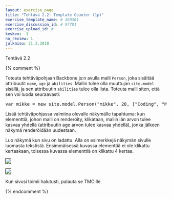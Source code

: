 ```yaml
---
layout: exercise_page
title: "Tehtävä 2.2: Template Counter (1p)"
exercise_template_name: # 380361
exercise_discussion_id: # 97781
exercise_upload_id: #
kesken:  1
no_review: 1
julkaisu: 21.3.2018
---
```


Tehtävä 2.2

{% comment %}

Toteuta tehtäväpohjaan Backbone.js:n avulla malli `Person`, joka sisältää attribuutit `name`, `age` ja `abilities`. Mallin tulee olla muuttujan `site.model` sisällä, ja sen attribuutin `abilities` tulee olla lista. Toteuta malli siten, että sen voi luoda seuraavasti:

<pre class="sh_javascript_dom">
var mikke = new site.model.Person("mikke", 28, ["Coding", "Music", "Reproduction"]);
</pre>

Lisää tehtäväpohjassa valmiina olevalle näkymälle tapahtuma: kun elementtiä, johon malli on renderöity, klikataan, mallin iän arvon tulee kasvaa yhdellä (attribuutin age arvon tulee kasvaa yhdellä), jonka jälkeen näkymä renderöidään uudestaan.

Luo näkymä kun sivu on ladattu. Alla on esimerkkejä näkymän sivulle luomasta tekstistä. Ensimmäisessä kuvassa elementtiä ei ole klikattu kertaakaan, toisessa kuvassa elementtiä on klikattu 4 kertaa.


<p><img src="img/w4e04-hellomodel-0.png" border="1"/></p>
<p><img src="img/w4e04-hellomodel-2.png" border="1"/></p>

<p>Kun sivusi toimii halutusti, palauta se TMC:lle.</p>

{% endcomment %}
